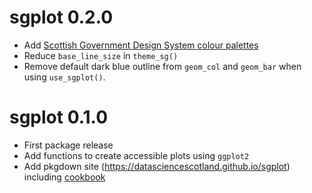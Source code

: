 # sgplot 0.2.0

* Add [Scottish Government Design System colour palettes](https://designsystem.gov.scot/guidance/charts)
* Reduce `base_line_size` in `theme_sg()`
* Remove default dark blue outline from `geom_col` and `geom_bar` when using `use_sgplot()`.

# sgplot 0.1.0

* First package release
* Add functions to create accessible plots using `ggplot2`
* Add pkgdown site (https://datasciencescotland.github.io/sgplot) including [cookbook](https://datasciencescotland.github.io/sgplot/articles/cookbook.html)
